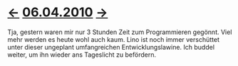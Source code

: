 # [←](20100405.md) [06.04.2010](20100406.md) [→](20100408.md) #

Tja, gestern waren mir nur 3 Stunden Zeit zum Programmieren gegönnt. Viel mehr werden es heute wohl auch kaum. Lino ist noch immer verschüttet unter dieser ungeplant umfangreichen Entwicklungslawine. Ich buddel weiter, um ihn wieder ans Tageslicht zu befördern.